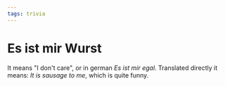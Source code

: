 ```yaml
---
tags: trivia
---
```


# Es ist mir Wurst
It means "I don't care", or in german *Es ist mir egal*. Translated directly it means: *It is sausage to me*, which is quite funny.
